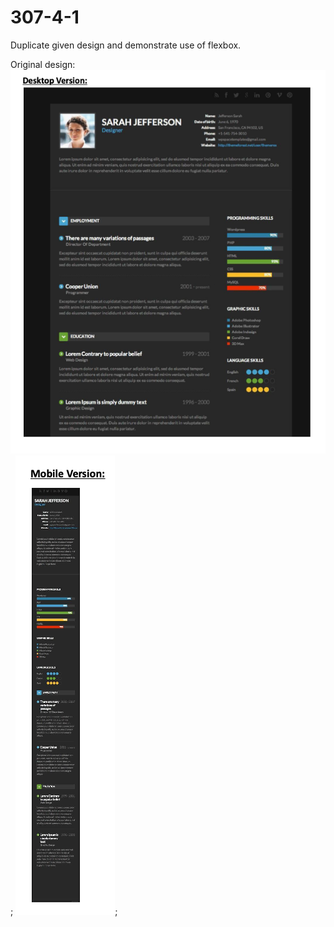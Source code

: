 # 307-4-1
Duplicate given design and demonstrate use of flexbox.

Original design:
![alt text](./resume-design-desktop.png);
![alt text](./resume-design-mobile.png);